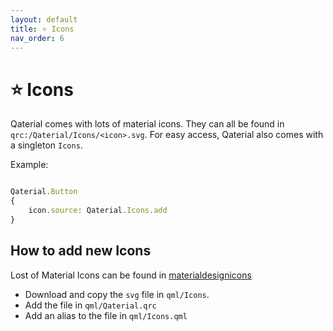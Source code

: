 ```yaml
---
layout: default
title: ⭐ Icons
nav_order: 6
---
```


# ⭐ Icons

Qaterial comes with lots of material icons. They can all be found in `qrc:/Qaterial/Icons/<icon>.svg`. For easy access, Qaterial also comes with a singleton `Icons`.

Example:


``` js

Qaterial.Button
{
    icon.source: Qaterial.Icons.add
}

```

## How to add new Icons

Lost of Material Icons can be found in [materialdesignicons](https://materialdesignicons.com/)

* Download and copy the `svg` file in `qml/Icons`.
* Add the file in `qml/Qaterial.qrc`
* Add an alias to the file in `qml/Icons.qml`